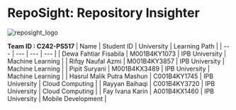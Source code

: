 # RepoSight: Repository Insighter
<e> ![reposight_logo](https://github.com/user-attachments/assets/8493bd0b-1c06-4814-97b9-6c82027d467f) </e>



<b> Team ID : C242-PS517 </b>
| Name | Student ID | University | Learning Path |
| --- | --- | --- | --- |
| Dewa Fahtiar Fisabila | M001B4KY1073 | IPB University | Machine Learning |
| Rifqy Naufal Azmi | M001B4KY3857 | IPB University | Machine Learning |
| Pipit Suryani | M001B4KX3489 | IPB University | Machine Learning |
| Hasrul Malik Putra Mashun | C001B4KY1745 | IPB University | Cloud Computing |
| Rayyan Baihaqi | C001B4KY3720 | IPB University | Cloud Computing |
| Fay Ivana Karin | A001B4KX1460 | IPB University | Mobile Development |
